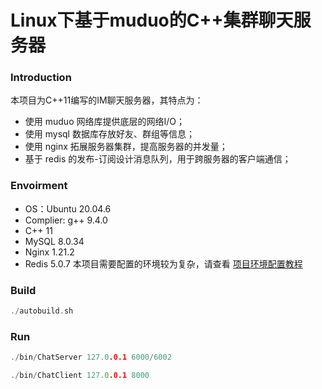 # Linux下基于muduo的C++集群聊天服务器
### Introduction
本项目为C++11编写的IM聊天服务器，其特点为：
- 使用 muduo 网络库提供底层的网络I/O；
- 使用 mysql 数据库存放好友、群组等信息；
- 使用 nginx 拓展服务器集群，提高服务器的并发量；
- 基于 redis 的发布-订阅设计消息队列，用于跨服务器的客户端通信；

### Envoirment
- OS：Ubuntu 20.04.6
- Complier: g++ 9.4.0
- C++ 11
- MySQL 8.0.34
- Nginx 1.21.2
- Redis 5.0.7
本项目需要配置的环境较为复杂，请查看
[项目环境配置教程](docs/环境配置.md)


### Build
```c
./autobuild.sh
```

### Run
```c
./bin/ChatServer 127.0.0.1 6000/6002

./bin/ChatClient 127.0.0.1 8000
```

